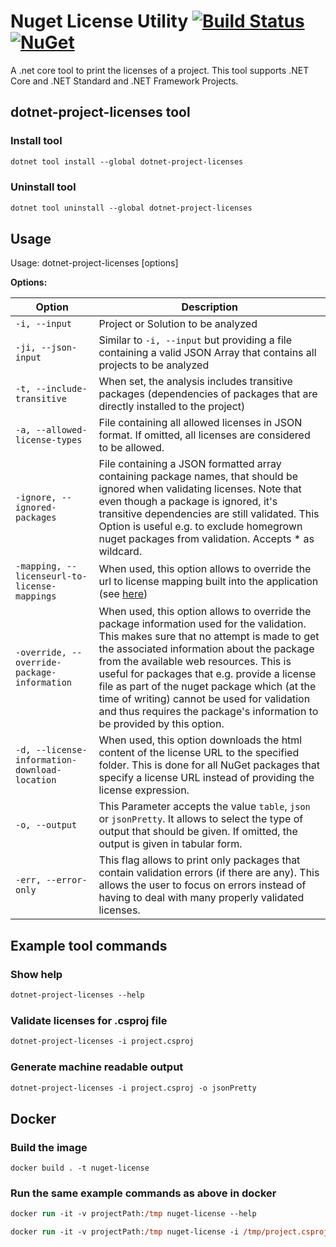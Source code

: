 # Nuget License Utility [![Build Status](https://travis-ci.com/tomchavakis/nuget-license.svg?branch=develop)](https://travis-ci.com/tomchavakis/nuget-license.svg?branch=develop) [![NuGet](https://img.shields.io/nuget/v/dotnet-project-licenses.svg)](https://www.nuget.org/packages/dotnet-project-licenses)

A .net core tool to print the licenses of a project. This tool supports .NET Core and .NET Standard and .NET Framework
Projects.

## dotnet-project-licenses tool

### Install tool

```ps
dotnet tool install --global dotnet-project-licenses

```

### Uninstall tool

```ps
dotnet tool uninstall --global dotnet-project-licenses
```

## Usage

Usage: dotnet-project-licenses [options]

**Options:**

| Option                                        | Description                                                                                                                                                                                                                                                                                                                                                                                                                                                |
|-----------------------------------------------|------------------------------------------------------------------------------------------------------------------------------------------------------------------------------------------------------------------------------------------------------------------------------------------------------------------------------------------------------------------------------------------------------------------------------------------------------------|
| `-i, --input`                                 | Project or Solution to be analyzed                                                                                                                                                                                                                                                                                                                                                                                                                         |
| `-ji, --json-input`                           | Similar to `-i, --input` but providing a file containing a valid JSON Array that contains all projects to be analyzed                                                                                                                                                                                                                                                                                                                                      |
| `-t, --include-transitive`                    | When set, the analysis includes transitive packages (dependencies of packages that are directly installed to the project)                                                                                                                                                                                                                                                                                                                                  |
| `-a, --allowed-license-types`                 | File containing all allowed licenses in JSON format. If omitted, all licenses are considered to be allowed.                                                                                                                                                                                                                                                                                                                                                |
| `-ignore, --ignored-packages`                 | File containing a JSON formatted array containing package names, that should be ignored when validating licenses. Note that even though a package is ignored, it's transitive dependencies are still validated. This Option is useful e.g. to exclude homegrown nuget packages from validation. Accepts * as wildcard.                                                                                                                                     |
| `-mapping, --licenseurl-to-license-mappings`  | When used, this option allows to override the url to license mapping built into the application (see [here](src/NuGetUtility/LicenseValidator/UrlToLicenseMapping.cs))                                                                                                                                                                                                                                                                                     |
| `-override, --override-package-information`   | When used, this option allows to override the package information used for the validation. This makes sure that no attempt is made to get the associated information about the package from the available web resources. This is useful for packages that e.g. provide a license file as part of the nuget package which (at the time of writing) cannot be used for validation and thus requires the package's information to be provided by this option. |
| `-d, --license-information-download-location` | When used, this option downloads the html content of the license URL to the specified folder. This is done for all NuGet packages that specify a license URL instead of providing the license expression.                                                                                                                                                                                                                                                  |
| `-o, --output`                                | This Parameter accepts the value `table`, `json` or `jsonPretty`. It allows to select the type of output that should be given. If omitted, the output is given in tabular form.                                                                                                                                                                                                                                                                            |
| `-err, --error-only`                          | This flag allows to print only packages that contain validation errors (if there are any). This allows the user to focus on errors instead of having to deal with many properly validated licenses.                                                                                                                                                                                                                                                        |

## Example tool commands

### Show help

```ps
dotnet-project-licenses --help
```

### Validate licenses for .csproj file

```ps
dotnet-project-licenses -i project.csproj
```

### Generate machine readable output

```ps
dotnet-project-licenses -i project.csproj -o jsonPretty
```

## Docker

### Build the image

```
docker build . -t nuget-license
```

### Run the same example commands as above in docker

```ps
docker run -it -v projectPath:/tmp nuget-license --help
```

```ps
docker run -it -v projectPath:/tmp nuget-license -i /tmp/project.csproj
```
